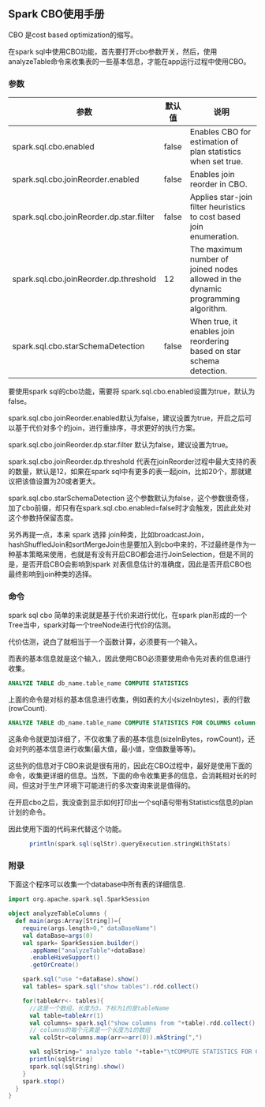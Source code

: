 ## Spark CBO使用手册

CBO 是cost based optimization的缩写。

在spark sql中使用CBO功能，首先要打开cbo参数开关，然后，使用analyzeTable命令来收集表的一些基本信息，才能在app运行过程中使用CBO。

### 参数

| 参数                                     | 默认值 | 说明                                                         |
| ---------------------------------------- | ------ | ------------------------------------------------------------ |
| spark.sql.cbo.enabled                    | false  | Enables CBO for estimation of plan statistics when set true. |
| spark.sql.cbo.joinReorder.enabled        | false  | Enables join reorder in CBO.                                 |
| spark.sql.cbo.joinReorder.dp.star.filter | false  | Applies star-join filter heuristics to cost based join enumeration. |
| spark.sql.cbo.joinReorder.dp.threshold   | 12     | The maximum number of joined nodes allowed in the dynamic programming algorithm. |
| spark.sql.cbo.starSchemaDetection        | false  | When true, it enables join reordering based on star schema detection. |

要使用spark sql的cbo功能，需要将 spark.sql.cbo.enabled设置为true，默认为false。

spark.sql.cbo.joinReorder.enabled默认为false，建议设置为true，开启之后可以基于代价对多个的join，进行重排序，寻求更好的执行方案。

spark.sql.cbo.joinReorder.dp.star.filter 默认为false，建议设置为true。

spark.sql.cbo.joinReorder.dp.threshold  代表在joinReorder过程中最大支持的表的数量，默认是12，如果在spark sql中有更多的表一起join，比如20个，那就建议把该值设置为20或者更大。

spark.sql.cbo.starSchemaDetection 这个参数默认为false，这个参数很奇怪，加了cbo前缀，却只有在spark.sql.cbo.enabled=false时才会触发，因此此处对这个参数持保留态度。

另外再提一点，本来 spark 选择 join种类，比如broadcastJoin， hashShuffledJoin和sortMergeJoin也是要加入到cbo中来的，不过最终是作为一种基本策略来使用，也就是有没有开启CBO都会进行JoinSelection，但是不同的是，是否开启CBO会影响到spark 对表信息估计的准确度，因此是否开启CBO也最终影响到join种类的选择。

### 命令

spark sql cbo 简单的来说就是基于代价来进行优化，在spark plan形成的一个Tree当中，spark对每一个treeNode进行代价的估测。

代价估测，说白了就相当于一个函数计算，必须要有一个输入。

而表的基本信息就是这个输入，因此使用CBO必须要使用命令先对表的信息进行收集。

```sql
ANALYZE TABLE db_name.table_name COMPUTE STATISTICS
```

上面的命令是对标的基本信息进行收集，例如表的大小(sizeInbytes)，表的行数(rowCount).

```sql
ANALYZE TABLE db_name.table_name COMPUTE STATISTICS FOR COLUMNS column-name1, column-name2, ….
```

这条命令就更加详细了，不仅收集了表的基本信息(sizeInBytes，rowCount)，还会对列的基本信息进行收集(最大值，最小值，空值数量等等)。

这些列的信息对于CBO来说是很有用的，因此在CBO过程中，最好是使用下面的命令，收集更详细的信息。当然，下面的命令收集更多的信息，会消耗相对长的时间，但这对于生产环境下可能进行的多次查询来说是值得的。



在开启cbo之后，我没查到显示如何打印出一个sql语句带有Statistics信息的plan计划的命令。

因此使用下面的代码来代替这个功能。

```scala
      println(spark.sql(sqlStr).queryExecution.stringWithStats)
```



### 附录

下面这个程序可以收集一个database中所有表的详细信息.

```scala
import org.apache.spark.sql.SparkSession

object analyzeTableColumns {
  def main(args:Array[String])={
    require(args.length>0," dataBaseName")
    val dataBase=args(0)
    val spark= SparkSession.builder()
      .appName("analyzeTable"+dataBase)
      .enableHiveSupport()
      .getOrCreate()

    spark.sql("use "+dataBase).show()
    val tables= spark.sql("show tables").rdd.collect()

    for(tableArr<- tables){
      //这是一个数组，长度为3，下标为1的是tableName
      val table=tableArr(1)
      val columns= spark.sql("show columns from "+table).rdd.collect()
      // columns的每个元素是一个长度为1的数组
      val colStr=columns.map(arr=>arr(0)).mkString(",")

      val sqlString=" analyze table "+table+"\tCOMPUTE STATISTICS FOR COLUMNS\t"+colStr
      println(sqlString)
      spark.sql(sqlString).show()
    }
    spark.stop()
  }
}
```



